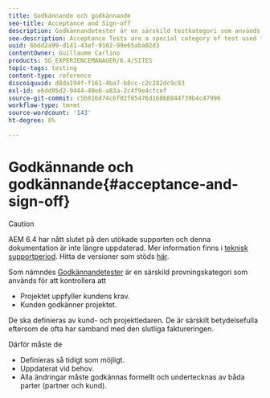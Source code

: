 ```yaml
---
title: Godkännande och godkännande
seo-title: Acceptance and Sign-off
description: Godkännandetester är en särskild testkategori som används för att verifiera att projektet uppfyller kundens krav och att kunden godkänner projektet
seo-description: Acceptance Tests are a special category of test used to verify that the project fulfils the customer's requirements and that the customer accepts the project
uuid: 6bdd2a99-d141-43ef-9102-99e65aba02d3
contentOwner: Guillaume Carlino
products: SG_EXPERIENCEMANAGER/6.4/SITES
topic-tags: testing
content-type: reference
discoiquuid: d8da194f-f161-4ba7-b8cc-c2c282dc9c83
exl-id: e6dd95d2-9444-40e6-a83a-2c4f9e4cfcef
source-git-commit: c5b816d74c6f02f85476d16868844f39b4c47996
workflow-type: tm+mt
source-wordcount: '143'
ht-degree: 0%

---
```


# Godkännande och godkännande{#acceptance-and-sign-off}

>[!CAUTION]
>
>AEM 6.4 har nått slutet på den utökade supporten och denna dokumentation är inte längre uppdaterad. Mer information finns i [teknisk supportperiod](https://helpx.adobe.com/support/programs/eol-matrix.html). Hitta de versioner som stöds [här](https://experienceleague.adobe.com/docs/).

Som nämndes [Godkännandetester](/help/sites-developing/planning.md) är en särskild provningskategori som används för att kontrollera att

* Projektet uppfyller kundens krav.
* Kunden godkänner projektet.

De ska definieras av kund- och projektledaren. De är särskilt betydelsefulla eftersom de ofta har samband med den slutliga faktureringen.

Därför måste de

* Definieras så tidigt som möjligt.
* Uppdaterat vid behov.
* Alla ändringar måste godkännas formellt och undertecknas av båda parter (partner och kund).
